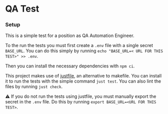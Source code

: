 # QA Test

### Setup

This is a simple test for a position as QA Automation Engineer.

To the run the tests you must first create a `.env` file with a single secret `BASE_URL`. You can do this simply by running `echo "BASE_URL=< URL FOR THIS TEST>" >> .env`.

Then you can install the necessary dependencies with `npm ci`.

This project makes use of [justfile](https://github.com/casey/just), an alternative to makefile. You can install it to run the tests with the simple command `just test`. You can also lint the files by running `just check`.

:warning: If you do not run the tests using justfile, you must manually export the secret in the `.env` file. Do this by running `export BASE_URL=<URL FOR THIS TEST>`.
